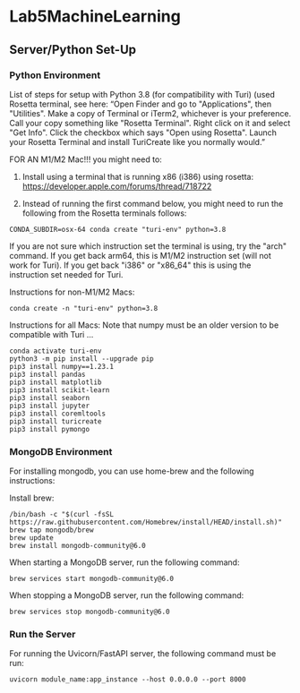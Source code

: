 # Lab5MachineLearning

## **Server/Python Set-Up**

### **Python Environment**

List of steps for setup with Python 3.8 (for compatibility with Turi) (used Rosetta terminal, see here: “Open Finder and go to "Applications", then "Utilities". Make a copy of Terminal or iTerm2, whichever is your preference. Call your copy something like "Rosetta Terminal". Right click on it and select "Get Info". Click the checkbox which says "Open using Rosetta". Launch your Rosetta Terminal and install TuriCreate like you normally would.”


FOR AN M1/M2 Mac!!! you might need to:

1. Install using a terminal that is running x86 (i386) using rosetta:
https://developer.apple.com/forums/thread/718722

2. Instead of running the first command below, you might need to run the following from the Rosetta terminals follows:


```{bash}
CONDA_SUBDIR=osx-64 conda create "turi-env" python=3.8
```

If you are not sure which instruction set the terminal is using, try the "arch" command. If you get back arm64, this is M1/M2 instruction set (will not work for Turi). If you get back "i386" or "x86_64" this is using the instruction set needed for Turi.

Instructions for non-M1/M2 Macs:

```{bash}
conda create -n "turi-env" python=3.8
```

Instructions for all Macs: 
Note that numpy must be an older version to be compatible with Turi ...

```
conda activate turi-env 
python3 -m pip install --upgrade pip 
pip3 install numpy==1.23.1  
pip3 install pandas 
pip3 install matplotlib  
pip3 install scikit-learn
pip3 install seaborn 
pip3 install jupyter 
pip3 install coremltools
pip3 install turicreate
pip3 install pymongo
```

### **MongoDB Environment**

For installing mongodb, you can use home-brew and the following instructions:

Install brew:
```{bash}
/bin/bash -c "$(curl -fsSL https://raw.githubusercontent.com/Homebrew/install/HEAD/install.sh)"
brew tap mongodb/brew
brew update
brew install mongodb-community@6.0
```




When starting a MongoDB server, run the following command:


```{bash}
brew services start mongodb-community@6.0
```

When stopping a MongoDB server, run the following command:


```{bash}
brew services stop mongodb-community@6.0
```


### **Run the Server**

For running the Uvicorn/FastAPI server, the following command must be run:

```{bash}
uvicorn module_name:app_instance --host 0.0.0.0 --port 8000
```
